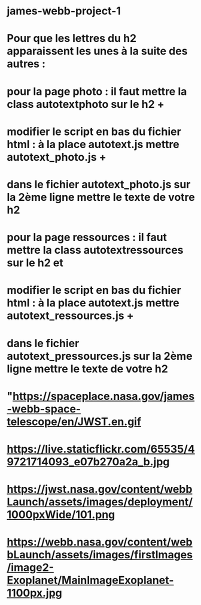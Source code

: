 # james-webb-project-1

# Pour que les lettres du h2 apparaissent les unes à la suite des autres :
# pour la page photo : il faut mettre la class autotextphoto sur le h2 +
# modifier le script en bas du fichier html : à la place autotext.js mettre autotext_photo.js +
# dans le fichier autotext_photo.js sur la 2ème ligne mettre le texte de votre h2

# pour la page ressources : il faut mettre la class autotextressources sur le h2 et
# modifier le script en bas du fichier html : à la place autotext.js mettre autotext_ressources.js +
# dans le fichier autotext_pressources.js sur la 2ème ligne mettre le texte de votre h2


# "https://spaceplace.nasa.gov/james-webb-space-telescope/en/JWST.en.gif
# https://live.staticflickr.com/65535/49721714093_e07b270a2a_b.jpg
# https://jwst.nasa.gov/content/webbLaunch/assets/images/deployment/1000pxWide/101.png
# https://webb.nasa.gov/content/webbLaunch/assets/images/firstImages/image2-Exoplanet/MainImageExoplanet-1100px.jpg